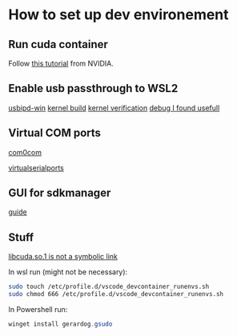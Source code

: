 # How to set up dev environement

## Run cuda container
Follow [this tutorial](https://docs.nvidia.com/cuda/wsl-user-guide/index.html) from NVIDIA.

## Enable usb passthrough to WSL2
[usbipd-win](https://github.com/dorssel/usbipd-win)
[kernel build](https://askubuntu.com/questions/1373910/ch340-serial-device-doesnt-appear-in-dev-wsl/)
[kernel verification](https://microhobby.com.br/blog/2019/09/21/compiling-your-own-linux-kernel-for-windows-wsl2/)
[debug I found usefull](https://www.giters.com/MicrosoftDocs/WSL/issues/1380)

## Virtual COM ports
[com0com](https://sourceforge.net/projects/com0com/)

[virtualserialports](https://freevirtualserialports.com/)

## GUI for sdkmanager
[guide](https://medium.com/@japheth.yates/the-complete-wsl2-gui-setup-2582828f4577)


## Stuff
[libcuda.so.1 is not a symbolic link](https://github.com/microsoft/WSL/issues/5548#issuecomment-912495487)

In wsl run (might not be necessary):
```bash
sudo touch /etc/profile.d/vscode_devcontainer_runenvs.sh
sudo chmod 666 /etc/profile.d/vscode_devcontainer_runenvs.sh
```
In Powershell run:
```powershell
winget install gerardog.gsudo
```
